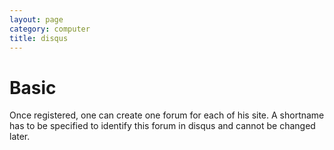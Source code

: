 ```yaml
---
layout: page
category: computer
title: disqus
---
```


Basic
=====

Once registered, one can create one forum for each of his site. A shortname has
to be specified to identify this forum in disqus and cannot be changed later.

